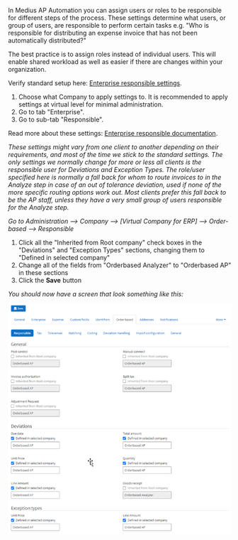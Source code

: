 In Medius AP Automation you can assign users or roles to be responsible for different steps of the process. 
These settings determine what users, or group of users, are responsible to perform certain tasks e.g. 
"Who is responsible for distributing an expense invoice that has not been automatically distributed?"

The best practice is to assign roles instead of individual users. This will enable shared workload as well as easier if 
there are changes within your organization.

Verify standard setup here: [Enterprise responsible settings](https://cloud.mediusflow.com/$TenantNameQA/#/Administration/Medius.Core.Entities.Company).

1. Choose what Company to apply settings to. It is recommended to apply settings at virtual level for minimal administration.
2. Go to tab "Enterprise".
3. Go to sub-tab "Responsible".

Read more about these settings: [Enterprise responsible documentation](https://success.mediusflow.com/documentation/administration_guide/administration_pages/company/enterprise/#responsible).


*These settings might vary from one client to another depending on their requirements, and most of the time we stick to the standard settings. The only settings we normally change for more or less all clients is the responsible user for Deviations and Exception Types. The role/user specified here is normally a fall back for whom to route invoices to in the Analyze step in case of an out of tolerance deviation, used if none of the more specific routing options work out. Most clients prefer this fall back to be the AP staff, unless they have a very small group of users responsible for the Analyze step.*

*Go to Administration --> Company --> [Virtual Company for ERP] --> Order-based --> Responsible*

1.	Click all the "Inherited from Root company" check boxes in the "Deviations" and "Exception Types" sections, changing them to "Defined in selected company"
2.	Change all of the fields from "Orderbased Analyzer" to "Orderbased AP" in these sections
3.	Click the **Save**  button

*You should now have a screen that look something like this:*

![](../../images/workflow_resp.png)

